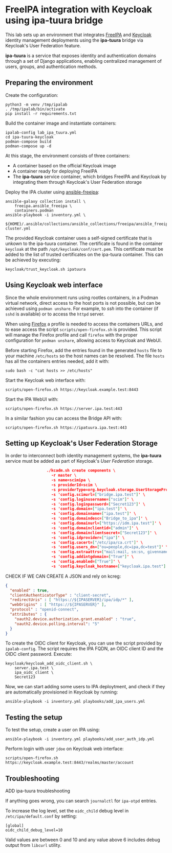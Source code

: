 # FreeIPA integration with Keycloak using ipa-tuura bridge

This lab sets up an environment that integrates [FreeIPA](https://freeipa.org) and [Keycloak](https://keycloak.org) identity management deployments using the **ipa-tuura** bridge via Keycloak's User Federation feature.

**ipa-tuura** is a service that exposes identity and authentication domains through a set of Django applications, enabling centralized management of users, groups, and authentication methods.


## Preparing the environment

Create the configuration:

```
python3 -m venv /tmp/ipalab
. /tmp/ipalab/bin/activate
pip install -r requirements.txt
```

Build the container image and instantiate containers:

```
ipalab-config lab_ipa_tuura.yml
cd ipa-tuura-keycloak
podman-compose build
podman-compose up -d
```

At this stage, the environment consists of three containers:  
- A container based on the official Keycloak image  
- A container ready for deploying FreeIPA  
- The **ipa-tuura** service container, which bridges FreeIPA and Keycloak by integrating them through Keycloak's User Federation storage

Deploy the IPA cluster using
[ansible-freeipa](https://gtihub.com/freeipa/ansible-freeipa):

```
ansible-galaxy collection install \
    freeipa.ansible_freeipa \
    containers.podman
ansible-playbook -i inventory.yml \
    ${HOME}/.ansible/collections/ansible_collections/freeipa/ansible_freeipa/playbooks/install-cluster.yml
```

The provided Keycloak container uses a self-signed certificate that is
unkown to the ipa-tuura container. The certificate is found in the container
`keycloak` at the path `/opt/keycloak/conf/cert.pem`. This certificate
must be added to the list of trusted certificates on the ipa-tuura
container. This can be achieved by executing:

```
keycloak/trust_keycloak.sh ipatuura
```

## Using Keycloak web interface

Since the whole environment runs using rootles containers, in a Podman
virtual network, direct access to the host ports is not possible, but
can be achieved using `podman unshare`. For example, to _ssh_ into the
container (if `sshd` is available) or to access the `httpd` server.

When using [Firefox](https://mozilla.org/firefox) a profile is needed
to access the containers URLs, and to ease access the script
`scripts/open-firefox.sh` is provided. This script will manage the
Firefox profile and call `firefox` with the proper configuration for
`podman unshare`, allowing access to Keycloak and WebUI.

Before starting Firefox, add the entries found in the generated `hosts`
file to your machine `/etc/hosts` so the host names can be resolved. The
file `hosts` has all the containers entries needed, add it with:

```
sudo bash -c "cat hosts >> /etc/hosts"
```

Start the Keycloak web interface with:

```
scripts/open-firefox.sh https://keycloak.example.test:8443
```

Start the IPA WebUI with:

```
scripts/open-firefox.sh https://server.ipa.test:443
```

In a similar fashion you can access the Bridge API with:

```
scripts/open-firefox.sh https://ipatuura.ipa.test:443
```


## Setting up Keycloak's User Federation Storage


In order to interconnect both identity management systems, the **ipa-tuura** service must be added as part of Keycloak's *User Federation* storage.

```json
                  ./kcadm.sh create components \
                    -r master \
                    -s name=scimipa \
                    -s providerId=scim \
                    -s providerType=org.keycloak.storage.UserStorageProvider \
                    -s 'config.scimurl=["bridge.ipa.test"]' \
                    -s 'config.loginusername=["scim"]' \
                    -s 'config.loginpassword=["Secret123"]' \
                    -s 'config.domain=["ipa.test"]' \
                    -s 'config.domainname=["ipa.test"]' \
                    -s 'config.domaindesc=["Bridge_to_ipa"]' \
                    -s 'config.domainurl=["https://idm.ipa.test"]' \
                    -s 'config.domainclientid=["admin"]' \
                    -s 'config.domainclientsecret=["Secret123"]' \
                    -s 'config.idprovider=["ipa"]' \
                    -s 'config.cacert=["/etc/ipa/ca.crt"]' \
                    -s 'config.users_dn=["ou=people,dc=ipa,dc=test"]' \
                    -s 'config.extraattrs=["mail:mail, sn:sn, givenname:givenname"]' \
                    -s 'config.addintgdomain=["True"]' \
                    -s 'config.enabled=["True"]' \
                    -s 'config.keycloak_hostname=["keycloak.ipa.test"]'
```

CHECK IF WE CAN CREATE A JSON and rely on kcreg:

```json
{
  "enabled" : true,
  "clientAuthenticatorType" : "client-secret",
  "redirectUris" : [ "https://${IPASERVER}/ipa/idp/*" ],
  "webOrigins" : [ "https://${IPASERVER}" ],
  "protocol" : "openid-connect",
  "attributes" : {
    "oauth2.device.authorization.grant.enabled" : "true",
    "oauth2.device.polling.interval": "5"
  }
}
```


To create the OIDC client for Keycloak, you can use the script provided
by `ipalab-config`. The script requires the IPA FQDN, an OIDC client ID
and the OIDC client password. Execute:

```
keycloak/keycloak_add_oidc_client.sh \
    server.ipa.test \
    ipa_oidc_client \
    Secret123
```

Now, we can start adding some users to IPA deploytment, and check if they are automatically provisioned in Keycloak by running:

```
ansible-playbook -i inventory.yml playbooks/add_ipa_users.yml
```

## Testing the setup

To test the setup, create a user on IPA using:

```
ansible-playbook -i inventory.yml playbooks/add_user_auth_idp.yml
```

Perform login with user `jdoe` on Keycloak web interface:

```
scripts/open-firefox.sh https://keycloak.example.test:8443/realms/master/account
```


## Troubleshooting

ADD ipa-tuura troubleshooting

If anything goes wrong, you can search `journalctl` for `ipa-otpd`
entries.

To increase the log level, set the `oidc_child` debug level in
`/etc/ipa/default.conf` by setting:

```
[global]
oidc_child_debug_level=10
```

Valid values are between 0 and 10 and any value above 6 includes debug
output from `libcurl` utility.
